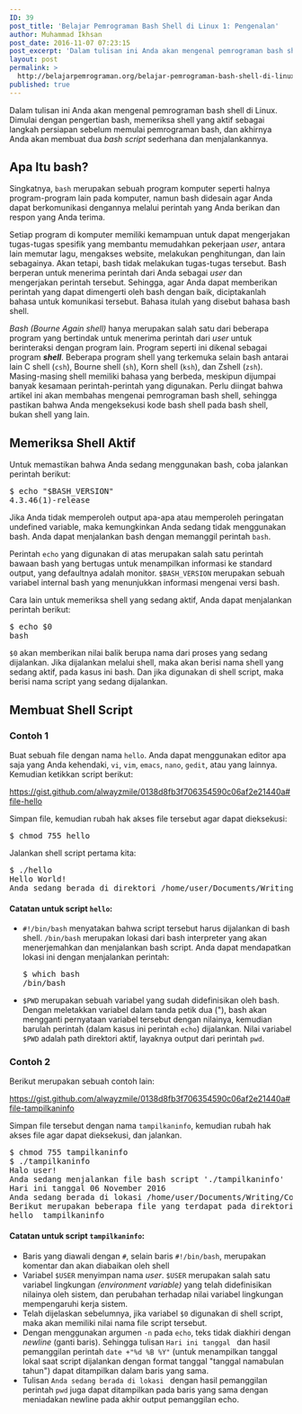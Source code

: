 ```yaml
---
ID: 39
post_title: 'Belajar Pemrograman Bash Shell di Linux 1: Pengenalan'
author: Muhammad Ikhsan
post_date: 2016-11-07 07:23:15
post_excerpt: 'Dalam tulisan ini Anda akan mengenal pemrograman bash shell di Linux. Dimulai dengan pengertian bash, memeriksa shell yang aktif sebagai langkah persiapan sebelum memulai pemrograman bash, dan akhirnya Anda akan membuat dua <em>bash script</em> sederhana dan menjalankannya.'
layout: post
permalink: >
  http://belajarpemrograman.org/belajar-pemrograman-bash-shell-di-linux-1-pengenalan/
published: true
---
```

Dalam tulisan ini Anda akan mengenal pemrograman bash shell di Linux. Dimulai dengan pengertian bash, memeriksa shell yang aktif sebagai langkah persiapan sebelum memulai pemrograman bash, dan akhirnya Anda akan membuat dua <em>bash script</em> sederhana dan menjalankannya.
<h2>Apa Itu bash?</h2>
Singkatnya, <code>bash</code> merupakan sebuah program komputer seperti halnya program-program lain pada komputer, namun bash didesain agar Anda dapat berkomunikasi dengannya melalui perintah yang Anda berikan dan respon yang Anda terima.

Setiap program di komputer memiliki kemampuan untuk dapat mengerjakan tugas-tugas spesifik yang membantu memudahkan pekerjaan <em>user</em>, antara lain memutar lagu, mengakses website, melakukan penghitungan, dan lain sebagainya. Akan tetapi, bash tidak melakukan tugas-tugas tersebut. Bash berperan untuk menerima perintah dari Anda sebagai <em>user</em> dan mengerjakan perintah tersebut. Sehingga, agar Anda dapat memberikan perintah yang dapat dimengerti oleh bash dengan baik, diciptakanlah bahasa untuk komunikasi tersebut. Bahasa itulah yang disebut bahasa bash shell.

<em>Bash (Bourne Again shell)</em> hanya merupakan salah satu dari beberapa program yang bertindak untuk menerima perintah dari <em>user</em> untuk berinteraksi dengan program lain. Program seperti ini dikenal sebagai program <strong><em>shell</em></strong>. Beberapa program shell yang terkemuka selain bash antarai lain C shell (<code>csh</code>), Bourne shell (<code>sh</code>), Korn shell (<code>ksh</code>), dan Zshell (<code>zsh</code>). Masing-masing shell memiliki bahasa yang berbeda, meskipun dijumpai banyak kesamaan perintah-perintah yang digunakan. Perlu diingat bahwa artikel ini akan membahas mengenai pemrograman bash shell, sehingga pastikan bahwa Anda mengeksekusi kode bash shell pada bash shell, bukan shell yang lain.
<h2>Memeriksa Shell Aktif</h2>
Untuk memastikan bahwa Anda sedang menggunakan bash, coba jalankan perintah berikut:
<pre>$ echo "$BASH_VERSION"
4.3.46(1)-release</pre>
Jika Anda tidak memperoleh output apa-apa atau memperoleh peringatan undefined variable, maka kemungkinkan Anda sedang tidak menggunakan bash. Anda dapat menjalankan bash dengan memanggil perintah <code>bash</code>.

Perintah <code>echo</code> yang digunakan di atas merupakan salah satu perintah bawaan bash yang bertugas untuk menampilkan informasi ke standard output, yang defaultnya adalah monitor. <code>$BASH_VERSION</code> merupakan sebuah variabel internal bash yang menunjukkan informasi mengenai versi bash.

Cara lain untuk memeriksa shell yang sedang aktif, Anda dapat menjalankan perintah berikut:
<pre>$ echo $0
bash</pre>
<code>$0</code> akan memberikan nilai balik berupa nama dari proses yang sedang dijalankan. Jika dijalankan melalui shell, maka akan berisi nama shell yang sedang aktif, pada kasus ini bash. Dan jika digunakan di shell script, maka berisi nama script yang sedang dijalankan.
<h2>Membuat Shell Script</h2>
<h3>Contoh 1</h3>
Buat sebuah file dengan nama <code>hello</code>. Anda dapat menggunakan editor apa saja yang Anda kehendaki, <code>vi</code>, <code>vim</code>, <code>emacs</code>, <code>nano</code>, <code>gedit</code>, atau yang lainnya. Kemudian ketikkan script berikut:

https://gist.github.com/alwayzmile/0138d8fb3f706354590c06af2e21440a#file-hello

Simpan file, kemudian rubah hak akses file tersebut agar dapat dieksekusi:
<pre>$ chmod 755 hello</pre>
Jalankan shell script pertama kita:
<pre>$ ./hello
Hello World!
Anda sedang berada di direktori /home/user/Documents/Writing/Code/bash</pre>
<h4><strong>Catatan untuk script <code>hello</code>:</strong></h4>
<ul>
 	<li><code>#!/bin/bash</code> menyatakan bahwa script tersebut harus dijalankan di bash shell. <code>/bin/bash</code> merupakan lokasi dari bash interpreter yang akan menerjemahkan dan menjalankan bash script. Anda dapat mendapatkan lokasi ini dengan menjalankan perintah:
<pre>$ which bash
/bin/bash</pre>
</li>
 	<li><code>$PWD</code> merupakan sebuah variabel yang sudah didefinisikan oleh bash. Dengan meletakkan variabel dalam tanda petik dua ("), bash akan mengganti pernyataan variabel tersebut dengan nilainya, kemudian barulah perintah (dalam kasus ini perintah <code>echo</code>) dijalankan. Nilai variabel <code>$PWD</code> adalah path direktori aktif, layaknya output dari perintah <code>pwd</code>.</li>
</ul>
<h3>Contoh 2</h3>
Berikut merupakan sebuah contoh lain:

https://gist.github.com/alwayzmile/0138d8fb3f706354590c06af2e21440a#file-tampilkaninfo

Simpan file tersebut dengan nama <code>tampilkaninfo</code>, kemudian rubah hak akses file agar dapat dieksekusi, dan jalankan.
<pre>$ chmod 755 tampilkaninfo
$ ./tampilkaninfo
Halo user!
Anda sedang menjalankan file bash script './tampilkaninfo'
Hari ini tanggal 06 November 2016
Anda sedang berada di lokasi /home/user/Documents/Writing/Code/bash
Berikut merupakan beberapa file yang terdapat pada direktori aktif:
hello  tampilkaninfo</pre>
<h4>Catatan untuk script <code>tampilkaninfo</code>:</h4>
<ul>
 	<li>Baris yang diawali dengan <code>#</code>, selain baris <code>#!/bin/bash</code>, merupakan komentar dan akan diabaikan oleh shell</li>
 	<li>Variabel <code>$USER</code> menyimpan nama <em>user</em>. <code>$USER</code> merupakan salah satu variabel lingkungan <em>(environment variable)</em> yang telah didefinisikan nilainya oleh sistem, dan perubahan terhadap nilai variabel lingkungan mempengaruhi kerja sistem.</li>
 	<li>Telah dijelaskan sebelumnya, jika variabel <code>$0</code> digunakan di shell script, maka akan memiliki nilai nama file script tersebut.</li>
 	<li>Dengan menggunakan argumen <code>-n</code> pada <code>echo</code>, teks tidak diakhiri dengan <em>newline</em> (ganti baris). Sehingga tulisan <code>Hari ini tanggal </code> dan hasil pemanggilan perintah <code>date +"%d %B %Y"</code> (untuk menampilkan tanggal lokal saat script dijalankan dengan format tanggal "tanggal namabulan tahun") dapat ditampilkan dalam baris yang sama.</li>
 	<li>Tulisan <code>Anda sedang berada di lokasi </code> dengan hasil pemanggilan perintah <code>pwd</code> juga dapat ditampilkan pada baris yang sama dengan meniadakan newline pada akhir output pemanggilan echo.</li>
</ul>